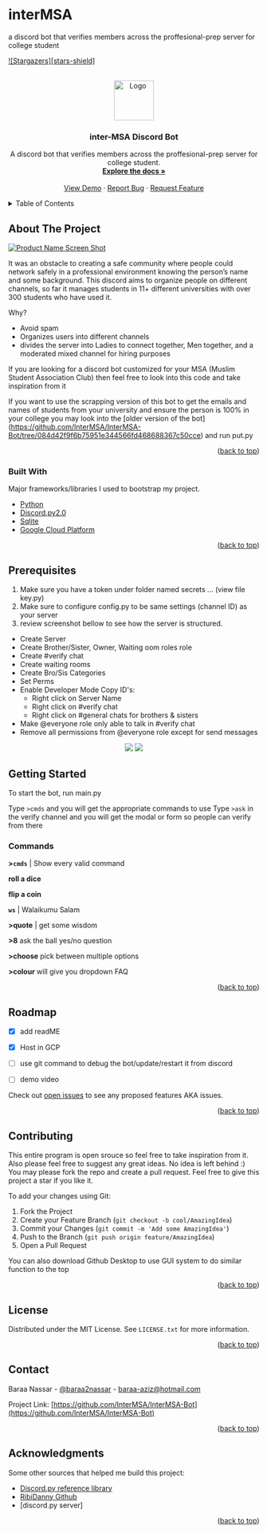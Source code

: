 # interMSA
a discord bot that verifies members across the proffesional-prep server for college student
<div id="top"></div>

<!-- [![Contributors][contributors-shield]][contributors-url] -->
<!-- [![Forks][forks-shield]][forks-url] -->
[![Stargazers][stars-shield]][stars-url]
<!-- [![Issues][issues-shield]][issues-url] -->
<!-- [![MIT License][license-shield]][license-url] -->
<!-- [![LinkedIn][linkedin-shield]][linkedin-url] -->



<!-- PROJECT LOGO -->
<br />
<div align="center">
  <a href="https://github.com/InterMSA/InterMSA-Bot">
    <img src="https://intermsa.com/assets/images/intermsa.png" alt="Logo" width="80" height="80">
  </a>

  <h3 align="center">inter-MSA Discord Bot</h3>

  <p align="center">
    A discord bot that verifies members across the proffesional-prep server for college student.
    <br />
    <a href="https://github.com/InterMSA/InterMSA-Bot"><strong>Explore the docs »</strong></a>
    <br />
    <br />
    <a href="https://www.youtube.com/watch?v=YVMIskPFfUM">View Demo</a>
    ·
    <a href="https://github.com/InterMSA/InterMSA-Bot/issues">Report Bug</a>
    ·
    <a href="https://github.com/InterMSA/InterMSA-Bot/issues">Request Feature</a>
  </p>
</div>



<!-- TABLE OF CONTENTS -->
<details>
  <summary>Table of Contents</summary>
  <ol>
    <li>
      <a href="#about-the-project">About The Project</a>
      <ul>
        <li><a href="#built-with">Built With</a></li>
      </ul>
    </li>
    <li>
      <a href="#getting-started">Getting Started</a>
      <ul>
        <li><a href="#prerequisites">Prerequisites</a></li>
        <li><a href="#installation">Installation</a></li>
      </ul>
    </li>
    <li><a href="#usage">Usage</a></li>
    <li><a href="#roadmap">Roadmap</a></li>
    <li><a href="#contributing">Contributing</a></li>
    <li><a href="#license">License</a></li>
    <li><a href="#contact">Contact</a></li>
    <li><a href="#acknowledgments">Acknowledgments</a></li>
  </ol>
</details>



<!-- ABOUT THE PROJECT -->
## About The Project

[![Product Name Screen Shot][product-screenshot]](https://example.com)

It was an obstacle to creating a safe community where people could network safely in a professional environment knowing the person’s name and some background. This discord aims to organize people on different channels, so far it manages students in 11+ different universities with over 300 students who have used it. 


Why?
* Avoid spam 
* Organizes users into different channels
* divides the server into Ladies to connect together, Men together, and a moderated mixed channel for hiring purposes 

If you are looking for a discord bot customized for your MSA (Muslim Student Association Club) then feel free to look into this code and take inspiration from it

If you want to use the scrapping version of this bot to get the emails and names of students from your university and ensure the person is 100% in your college you may look into the [older version of the bot] (https://github.com/InterMSA/InterMSA-Bot/tree/084d42f9f6b75951e344566fd468688367c50cce) and run put.py

<p align="right">(<a href="#top">back to top</a>)</p>



### Built With

 Major frameworks/libraries I used to bootstrap my project. 

* [Python](https://docs.python.org/3/tutorial/)
* [Discord.py2.0](https://github.com/Rapptz/discord.py)
* [Sqlite](https://www.sqlite.org/index.html)
* [Google Cloud Platform](https://cloud.google.com/)

<p align="right">(<a href="#top">back to top</a>)</p>


## Prerequisites
1) Make sure you have a token under folder named secrets ... (view file key.py)
2) Make sure to configure config.py to be same settings (channel ID) as your server
3) review screenshot bellow to see how the server is structured. 


- Create Server
- Create Brother/Sister, Owner, Waiting oom roles role
- Create #verify chat
- Create waiting rooms
- Create Bro/Sis Categories
- Set Perms
- Enable Developer Mode
  Copy ID's:
  - Right click on Server Name
  - Right click on #verify chat
  - Right click on #general chats for brothers & sisters
- Make @everyone role only able to talk in #verify chat
- Remove all permissions from @everyone role except for send messages

<div align="center">
  <img src="https://media.discordapp.net/attachments/1038123706830049335/1065172440193433642/image.png?width=1254&height=632">
  <img src="https://media.discordapp.net/attachments/1038123706830049335/1065173042298368020/image.png">
</div>


<!-- GETTING STARTED -->
## Getting Started
To start the bot, run main.py

Type `>cmds` and you will get the appropriate commands to use
Type `>ask` in the verify channel and you will get the modal or form so people can verify from there 


### Commands
**>`cmds`** | Show every valid command

**roll a dice**

**flip a coin**

**`ws`** | Walaikumu Salam

**>quote** | get some wisdom

**>8** ask the ball yes/no question

**>choose** pick between multiple options

**>colour** will give you dropdown FAQ


<p align="right">(<a href="#top">back to top</a>)</p>



<!-- ROADMAP -->
## Roadmap

- [x] add readME
- [x] Host in GCP 
- [ ] use git command to debug the bot/update/restart it from discord
- [ ] demo video 


Check out [open issues](https://github.com/InterMSA/InterMSA-Bot/issues) to see any proposed features AKA issues.

<p align="right">(<a href="#top">back to top</a>)</p>



<!-- CONTRIBUTING -->
## Contributing

This entire program is open srouce so feel free to take inspiration from it. Also please feel free to suggest any great ideas. No idea is left behind :) You may please fork the repo and create a pull request. 
Feel free to give this project a star if you like it. 

To add your changes using Git:
1. Fork the Project
2. Create your Feature Branch (`git checkout -b cool/AmazingIdea`)
3. Commit your Changes (`git commit -m 'Add some AmazingIdea'`)
4. Push to the Branch (`git push origin feature/AmazingIdea`)
5. Open a Pull Request

You can also download Github Desktop to use GUI system to do similar function to the top

<p align="right">(<a href="#top">back to top</a>)</p>



<!-- LICENSE -->
## License

Distributed under the MIT License. See `LICENSE.txt` for more information.

<p align="right">(<a href="#top">back to top</a>)</p>



<!-- CONTACT -->
## Contact

Baraa Nassar - [@baraa2nassar](https://www.instagram.com/baraa2nassar) - baraa-aziz@hotmail.com

Project Link: [https://github.com/InterMSA/InterMSA-Bot](https://github.com/InterMSA/InterMSA-Bot)

<p align="right">(<a href="#top">back to top</a>)</p>



<!-- ACKNOWLEDGMENTS -->
## Acknowledgments

Some other sources that helped me build this project:

* [Discord.py reference library](https://github.com/Rapptz/discord.py)
* [RibiDanny Github](https://github.com/Rapptz/RoboDanny)
* [discord.py server]

<p align="right">(<a href="#top">back to top</a>)</p>



<!-- MARKDOWN LINKS & IMAGES -->
<!-- https://www.markdownguide.org/basic-syntax/#reference-style-links -->
[contributors-url]: https://github.com/InterMSA/InterMSA-Bot/graphs/contributors

[forks-url]: https://github.com/InterMSA/InterMSA-Bot/network/members

[stars-url]: https://github.com/InterMSA/InterMSA-Bot/stargazers
[issues-url]: https://github.com/InterMSA/InterMSA-Bot/issues
[license-url]: https://github.com/InterMSA/InterMSA-Bot/blob/master/LICENSE.txt
[linkedin-shield]: https://img.shields.io/badge/-LinkedIn-black.svg?style=for-the-badge&logo=linkedin&colorB=555
[product-screenshot]: https://cdn.discordapp.com/attachments/767632792950407179/929123702036107324/unknown.png